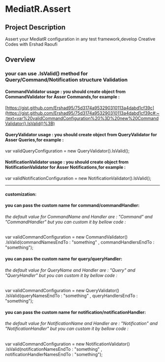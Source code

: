 # MediatR.Assert
## Project Description
 Assert your MediatR configuration in any test framework,develop Creative Codes with Ershad Raoufi
 
## Overview
### your can use .IsValid() method for Query/Command/Notification structure Validation

#### CommandValidator usage : you should create object from CommandValidator for Asser Commands,for example : 
[https://gist.github.com/Ershad95/75d3174a953290310113a4dabd1cf39c](https://gist.github.com/Ershad95/75d3174a953290310113a4dabd1cf39c#:~:text=var%20validCommandConfiguration%20%3D%20new%20CommandValidator().IsValid()%3B)

#### QueryValidator usage : you should create object from QueryValidator for Asser Queries,for example : 
 var validQueryConfiguration = new QueryValidator().IsValid();

#### NotificationValidator usage : you should create object from NotificationValidator for Asser Notifications,for example : 
 var validNotificationConfiguration = new NotificationValidator().IsValid();
 
 <hr />
 
 #### customization:
 #### you can pass the custom name for command/commandHandler:
 ###### the default value for CommandName and Handler are : "Command" and "CommandHandler" but you can custom it by bellow code :
 var validCommandConfiguration = new CommandValidator()
                                   .IsValid(commandNamesEndTo : "something" , commandHandlersEndTo : "something");
 
  #### you can pass the custom name for query/queryHandler:
 ###### the default value for QueryName and Handler are : "Query" and "QueryHandler" but you can custom it by bellow code :
 var validCommandConfiguration = new QueryValidator()
                                  .IsValid(queryNamesEndTo : "something" , queryHandlersEndTo : "something");
 
   #### you can pass the custom name for notification/notificationHandler:
 ###### the default value for NotificationName and Handler are : "Notification" and "NotificationHandler" but you can custom it by bellow code :
 var validCommandConfiguration = new NotificationValidator()
                                 .IsValid(notificationNamesEndTo : "something" , notificationHandlerNamesEndTo : "something");

